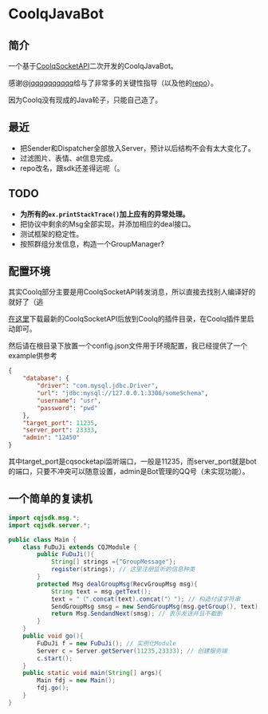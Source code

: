# CoolqJavaBot

## 简介

一个基于[CoolqSocketAPI](https://github.com/yukixz/cqsocketapi)二次开发的CoolqJavaBot。

感谢@[jqqqqqqqqqq](https://github.com/jqqqqqqqqqq)给与了非常多的关键性指导（以及他的[repo](https://github.com/jqqqqqqqqqq/coolq-telegram-bot)）。

因为Coolq没有现成的Java轮子，只能自己造了。

## 最近

- 把Sender和Dispatcher全部放入Server，预计以后结构不会有太大变化了。
- 过滤图片、表情、at信息完成。
- repo改名，跟sdk还差得远呢（。

## TODO

- **为所有的`ex.printStackTrace()`加上应有的异常处理。**
- 把协议中剩余的Msg全部实现，并添加相应的deal接口。
- 测试框架的稳定性。
- 按照群组分发信息，构造一个GroupManager?


## 配置环境

其实Coolq部分主要是用CoolqSocketAPI转发消息，所以直接去找别人编译好的就好了（逃

[在这里](https://github.com/jqqqqqqqqqq/coolq-telegram-bot/releases)下载最新的CoolqSocketAPI后放到Coolq的插件目录，在Coolq插件里启动即可。

然后请在根目录下放置一个config.json文件用于环境配置，我已经提供了一个example供参考

```json
{
    "database": { 
        "driver": "com.mysql.jdbc.Driver", 
        "url": "jdbc:mysql://127.0.0.1:3306/someSchema", 
        "username": "usr", 
        "password": "pwd" 
    },
    "target_port": 11235, 
    "server_port": 23333, 
    "admin": "12450" 
}
```

其中target_port是cqsocketapi监听端口，一般是11235，而server_port就是bot的端口，只要不冲突可以随意设置，admin是Bot管理的QQ号（未实现功能）。

## 一个简单的复读机

```java
import cqjsdk.msg.*;
import cqjsdk.server.*;

public class Main {
    class FuDuJi extends CQJModule {
        public FuDuJi(){
            String[] strings ={"GroupMessage"};
            register(strings); // 这里注册监听的信息种类
        }
        protected Msg dealGroupMsg(RecvGroupMsg msg){
            String text = msg.getText();
            text = "（".concat(text).concat("）"); // 构造付读字符串
            SendGroupMsg smsg = new SendGroupMsg(msg.getGroup(), text);
            return Msg.SendandNext(smsg); // 表示发送并且不截断
        }
    }
    public void go(){
        FuDuJi f = new FuDuJi(); // 实例化Module
        Server c = Server.getServer(11235,23333); // 创建服务端
        c.start();
    }
    public static void main(String[] args){
        Main fdj = new Main();
        fdj.go();
    }
}
```

